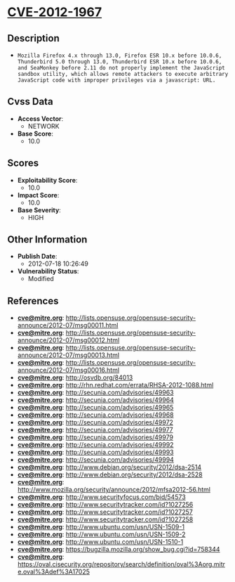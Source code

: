 
# [CVE-2012-1967](https://cve.mitre.org/cgi-bin/cvename.cgi?name=CVE-2012-1967)

## Description

- `Mozilla Firefox 4.x through 13.0, Firefox ESR 10.x before 10.0.6, Thunderbird 5.0 through 13.0, Thunderbird ESR 10.x before 10.0.6, and SeaMonkey before 2.11 do not properly implement the JavaScript sandbox utility, which allows remote attackers to execute arbitrary JavaScript code with improper privileges via a javascript: URL.`

## Cvss Data

- **Access Vector**:
  - NETWORK
- **Base Score**:
  - 10.0

## Scores

- **Exploitability Score**:
  - 10.0
- **Impact Score**:
  - 10.0
- **Base Severity**:
  - HIGH

## Other Information

- **Publish Date**:
  - 2012-07-18 10:26:49
- **Vulnerability Status**:
  - Modified

## References

- **cve@mitre.org**: http://lists.opensuse.org/opensuse-security-announce/2012-07/msg00011.html
- **cve@mitre.org**: http://lists.opensuse.org/opensuse-security-announce/2012-07/msg00012.html
- **cve@mitre.org**: http://lists.opensuse.org/opensuse-security-announce/2012-07/msg00013.html
- **cve@mitre.org**: http://lists.opensuse.org/opensuse-security-announce/2012-07/msg00016.html
- **cve@mitre.org**: http://osvdb.org/84013
- **cve@mitre.org**: http://rhn.redhat.com/errata/RHSA-2012-1088.html
- **cve@mitre.org**: http://secunia.com/advisories/49963
- **cve@mitre.org**: http://secunia.com/advisories/49964
- **cve@mitre.org**: http://secunia.com/advisories/49965
- **cve@mitre.org**: http://secunia.com/advisories/49968
- **cve@mitre.org**: http://secunia.com/advisories/49972
- **cve@mitre.org**: http://secunia.com/advisories/49977
- **cve@mitre.org**: http://secunia.com/advisories/49979
- **cve@mitre.org**: http://secunia.com/advisories/49992
- **cve@mitre.org**: http://secunia.com/advisories/49993
- **cve@mitre.org**: http://secunia.com/advisories/49994
- **cve@mitre.org**: http://www.debian.org/security/2012/dsa-2514
- **cve@mitre.org**: http://www.debian.org/security/2012/dsa-2528
- **cve@mitre.org**: http://www.mozilla.org/security/announce/2012/mfsa2012-56.html
- **cve@mitre.org**: http://www.securityfocus.com/bid/54573
- **cve@mitre.org**: http://www.securitytracker.com/id?1027256
- **cve@mitre.org**: http://www.securitytracker.com/id?1027257
- **cve@mitre.org**: http://www.securitytracker.com/id?1027258
- **cve@mitre.org**: http://www.ubuntu.com/usn/USN-1509-1
- **cve@mitre.org**: http://www.ubuntu.com/usn/USN-1509-2
- **cve@mitre.org**: http://www.ubuntu.com/usn/USN-1510-1
- **cve@mitre.org**: https://bugzilla.mozilla.org/show_bug.cgi?id=758344
- **cve@mitre.org**: https://oval.cisecurity.org/repository/search/definition/oval%3Aorg.mitre.oval%3Adef%3A17025
